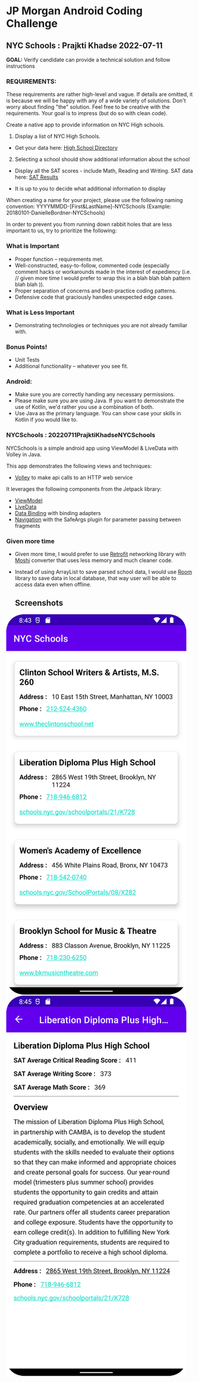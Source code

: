 # JP Morgan Android Coding Challenge 
## NYC Schools : Prajkti Khadse 2022-07-11

**GOAL:** Verify candidate can provide a technical solution and follow instructions

### REQUIREMENTS:
These requirements are rather high-level and vague. If details are omitted, it is because we will be
happy with any of a wide variety of solutions. Don't worry about finding "the" solution. Feel free 
to be creative with the requirements. Your goal is to impress (but do so with clean code).

Create a native app to provide information on NYC High schools.

1. Display a list of NYC High Schools.

- Get your data here: 
[High School Directory](https://data.cityofnewyork.us/Education/DOE-High-School-Directory-2017/s3k6-pzi2)

2. Selecting a school should show additional information about the school

- Display all the SAT scores - include Math, Reading and Writing.
SAT data here: 
[SAT Results](https://data.cityofnewyork.us/Education/SAT-Results/f9bf-2cp4)

- It is up to you to decide what additional information to display

When creating a name for your project, please use the following naming convention:
YYYYMMDD-[First&amp;LastName]-NYCSchools (Example: 20180101-DanielleBordner-NYCSchools)

In order to prevent you from running down rabbit holes that are less important to us, try to 
prioritize the following:
### What is Important
- Proper function – requirements met.
- Well-constructed, easy-to-follow, commented code (especially comment hacks or workarounds made 
  in the interest of expediency (i.e. // given more time I would prefer to wrap this in a blah 
  blah blah pattern blah blah )).
- Proper separation of concerns and best-practice coding patterns.
- Defensive code that graciously handles unexpected edge cases.

### What is Less Important
- Demonstrating technologies or techniques you are not already familiar with.

### Bonus Points!
- Unit Tests
- Additional functionality – whatever you see fit.


### Android:
- Make sure you are correctly handing any necessary permissions.
- Please make sure you are using Java. If you want to demonstrate the use of Kotlin, we'd rather 
  you use a combination of both.
- Use Java as the primary language. You can show case your skills in Kotlin if you would like to.


###  NYCSchools : 20220711PrajktiKhadseNYCSchools

NYCSchools is a simple android app using ViewModel & LiveData with Volley in Java.

This app demonstrates the following views and techniques:

* [Volley](https://google.github.io/volley/) to make api calls to an HTTP web service

It leverages the following components from the Jetpack library:

* [ViewModel](https://developer.android.com/topic/libraries/architecture/viewmodel)
* [LiveData](https://developer.android.com/topic/libraries/architecture/livedata)
* [Data Binding](https://developer.android.com/topic/libraries/data-binding/) with binding adapters
* [Navigation](https://developer.android.com/topic/libraries/architecture/navigation/) with the 
  SafeArgs plugin for parameter passing between fragments
  

### Given more time
- Given more time, I would prefer to use [Retrofit](https://square.github.io/retrofit/) networking 
  library with [Moshi](https://github.com/square/moshi) converter that uses less memory and 
  much cleaner code. 
  
- Instead of using ArrayList to save parsed school data, I would use
  [Room](https://developer.android.com/training/data-storage/room) library to save data in 
  local database, that way user will be able to access data even when offline.
  
  ## Screenshots

![High School Diectory](screenshots/NYCSchools_Overview.png)
![School Info](screenshots/NYCSchools_Details.png)
